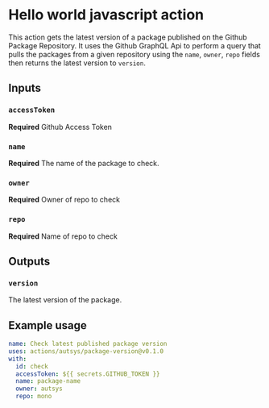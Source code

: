 # Hello world javascript action

This action gets the latest version of a package published on the Github Package Repository. It uses the Github GraphQL Api to perform a query that pulls the packages from a given repository using the `name`, `owner`, `repo` fields then returns the latest version to `version`.

## Inputs

### `accessToken`

**Required** Github Access Token

### `name`

**Required** The name of the package to check.

### `owner`

**Required** Owner of repo to check

### `repo`

**Required** Name of repo to check

## Outputs

### `version`

The latest version of the package.

## Example usage

```yaml
name: Check latest published package version
uses: actions/autsys/package-version@v0.1.0
with:
  id: check
  accessToken: ${{ secrets.GITHUB_TOKEN }}
  name: package-name
  owner: autsys
  repo: mono
```
